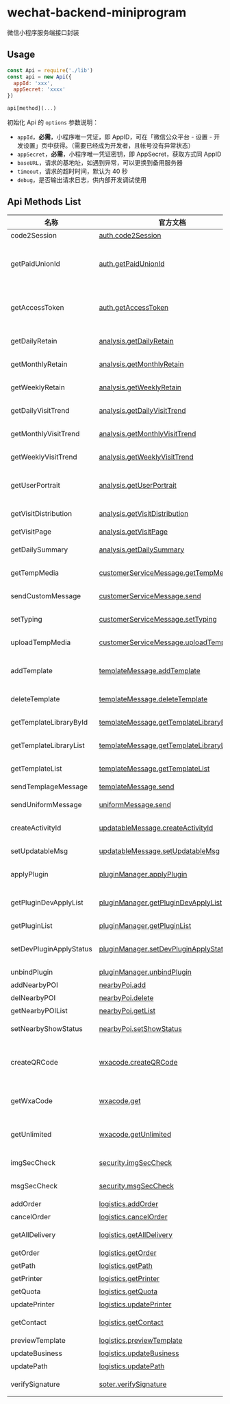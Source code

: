 # wechat-backend-miniprogram

微信小程序服务端接口封装

## Usage

```js
const Api = require('./lib')
const api = new Api({
  appId: 'xxx',
  appSecret: 'xxxx'
})

api[method](...)
```

初始化 Api 的 `options` 参数说明：

-   `appId`，**必需**，小程序唯一凭证，即 AppID，可在「微信公众平台 - 设置 - 开发设置」页中获得。（需要已经成为开发者，且帐号没有异常状态）
-   `appSecret`，**必需**，小程序唯一凭证密钥，即 AppSecret，获取方式同 AppID
-   `baseURL`，请求的基地址，如遇到异常，可以更换到备用服务器
-   `timeout`，请求的超时时间，默认为 40 秒
-   `debug`，是否输出请求日志，供内部开发调试使用

## Api Methods List

<!--

名称|功能
----|----
code2Session|登录凭证校验
getPaidUnionId|用户支付完成后，获取该用户的 UnionId
getAccessToken|获取小程序全局唯一后台接口调用凭据（access_token）
getDailyRetain|获取用户访问小程序日留存
getMonthlyRetain|获取用户访问小程序月留存
getWeeklyRetain|获取用户访问小程序周留存
getDailyVisitTrend|获取用户访问小程序数据日趋势
getMonthlyVisitTrend|获取用户访问小程序数据月趋势
getWeeklyVisitTrend|获取用户访问小程序数据周趋势
getUserPortrait|获取小程序新增或活跃用户的画像分布数据
getVisitDistribution|获取用户小程序访问分布数据
getVisitPage|访问页面
getDailySummary|获取用户访问小程序数据概况
getTempMedia|获取客服消息内的临时素材
sendCustomMessage|发送客服消息给用户
setTyping|下发客服当前输入状态给用户
uploadTempMedia|把媒体文件上传到微信服务器
addTemplate|组合模板并添加至帐号下的个人模板库
deleteTemplate|删除帐号下的某个模板
getTemplateLibraryById|获取模板库某个模板标题下关键词库
getTemplateLibraryList|获取小程序模板库标题列表
getTemplateList|获取帐号下已存在的模板列表
sendTemplageMessage|发送模板消息
sendUniformMessage|下发小程序和公众号统一的服务消息
createActivityId|创建被分享动态消息的 activity_id
setUpdatableMsg|修改被分享的动态消息
applyPlugin|向插件开发者发起使用插件的申请
getPluginDevApplyList|获取当前所有插件使用方（供插件开发者调用）
getPluginList|查询已添加的插件
setDevPluginApplyStatus|修改插件使用申请的状态（供插件开发者调用）
unbindPlugin|删除已添加的插件
addNearbyPOI|添加附近的地点
delNearbyPOI|删除附近的地点
getNearbyPOIList|查看附近的地点列表
setNearbyShowStatus|展示/取消展示附近小程序
createQRCode|获取小程序二维码，适用于需要的码数量较少的业务场景
getWxaCode|获取小程序码，适用于需要的码数量较少的业务场景
getUnlimited|获取小程序码，适用于需要的码数量极多的业务场景
imgSecCheck|校验一张图片是否含有违法违规内容
msgSecCheck|检查一段文本是否含有违法违规内容
addOrder|生成运单
cancelOrder|取消运单
getAllDelivery|获取支持的快递公司列表
getOrder|获取运单数据
getPath|查询运单轨迹
getPrinter|获取打印员
getQuota|获取电子面单余额
updatePrinter|更新打印员
getContact|获取面单联系人信息
previewTemplate|预览面单模板
updateBusiness|更新商户审核结果
updatePath|更新运单轨迹
verifySignature|SOTER 生物认证秘钥签名验证

-->

| 名称                    | 官方文档                                                                                                                                           | 功能                                               |
| ----------------------- | -------------------------------------------------------------------------------------------------------------------------------------------------- | -------------------------------------------------- |
| code2Session            | [auth.code2Session](https://developers.weixin.qq.com/miniprogram/dev/api-backend/auth.code2Session.html)                                           | 登录凭证校验                                       |
| getPaidUnionId          | [auth.getPaidUnionId](https://developers.weixin.qq.com/miniprogram/dev/api-backend/auth.getPaidUnionId.html)                                       | 用户支付完成后，获取该用户的 UnionId，无需用户授权 |
| getAccessToken          | [auth.getAccessToken](https://developers.weixin.qq.com/miniprogram/dev/api-backend/auth.getAccessToken.html)                                       | 获取小程序全局唯一后台接口调用凭据（access_token） |
| getDailyRetain          | [analysis.getDailyRetain](https://developers.weixin.qq.com/miniprogram/dev/api-backend/analysis.getDailyRetain.html)                               | 获取用户访问小程序日留存                           |
| getMonthlyRetain        | [analysis.getMonthlyRetain](https://developers.weixin.qq.com/miniprogram/dev/api-backend/analysis.getMonthlyRetain.html)                           | 获取用户访问小程序月留存                           |
| getWeeklyRetain         | [analysis.getWeeklyRetain](https://developers.weixin.qq.com/miniprogram/dev/api-backend/analysis.getWeeklyRetain.html)                             | 获取用户访问小程序周留存                           |
| getDailyVisitTrend      | [analysis.getDailyVisitTrend](https://developers.weixin.qq.com/miniprogram/dev/api-backend/analysis.getDailyVisitTrend.html)                       | 获取用户访问小程序数据日趋势                       |
| getMonthlyVisitTrend    | [analysis.getMonthlyVisitTrend](https://developers.weixin.qq.com/miniprogram/dev/api-backend/analysis.getMonthlyVisitTrend.html)                   | 获取用户访问小程序数据月趋势                       |
| getWeeklyVisitTrend     | [analysis.getWeeklyVisitTrend](https://developers.weixin.qq.com/miniprogram/dev/api-backend/analysis.getWeeklyVisitTrend.html)                     | 获取用户访问小程序数据周趋势                       |
| getUserPortrait         | [analysis.getUserPortrait](https://developers.weixin.qq.com/miniprogram/dev/api-backend/analysis.getUserPortrait.html)                             | 获取小程序新增或活跃用户的画像分布数据             |
| getVisitDistribution    | [analysis.getVisitDistribution](https://developers.weixin.qq.com/miniprogram/dev/api-backend/analysis.getVisitDistribution.html)                   | 获取用户小程序访问分布数据                         |
| getVisitPage            | [analysis.getVisitPage](https://developers.weixin.qq.com/miniprogram/dev/api-backend/analysis.getVisitPage.html)                                   | 访问页面                                           |
| getDailySummary         | [analysis.getDailySummary](https://developers.weixin.qq.com/miniprogram/dev/api-backend/analysis.getDailySummary.html)                             | 获取用户访问小程序数据概况                         |
| getTempMedia            | [customerServiceMessage.getTempMedia](https://developers.weixin.qq.com/miniprogram/dev/api-backend/customerServiceMessage.getTempMedia.html)       | 获取客服消息内的临时素材                           |
| sendCustomMessage       | [customerServiceMessage.send](https://developers.weixin.qq.com/miniprogram/dev/api-backend/customerServiceMessage.send.html)                       | 发送客服消息给用户                                 |
| setTyping               | [customerServiceMessage.setTyping](https://developers.weixin.qq.com/miniprogram/dev/api-backend/customerServiceMessage.setTyping.html)             | 下发客服当前输入状态给用户                         |
| uploadTempMedia         | [customerServiceMessage.uploadTempMedia](https://developers.weixin.qq.com/miniprogram/dev/api-backend/customerServiceMessage.uploadTempMedia.html) | 把媒体文件上传到微信服务器                         |
| addTemplate             | [templateMessage.addTemplate](https://developers.weixin.qq.com/miniprogram/dev/api-backend/templateMessage.addTemplate.html)                       | 组合模板并添加至帐号下的个人模板库                 |
| deleteTemplate          | [templateMessage.deleteTemplate](https://developers.weixin.qq.com/miniprogram/dev/api-backend/templateMessage.deleteTemplate.html)                 | 删除帐号下的某个模板                               |
| getTemplateLibraryById  | [templateMessage.getTemplateLibraryById](https://developers.weixin.qq.com/miniprogram/dev/api-backend/templateMessage.getTemplateLibraryById.html) | 获取模板库某个模板标题下关键词库                   |
| getTemplateLibraryList  | [templateMessage.getTemplateLibraryList](https://developers.weixin.qq.com/miniprogram/dev/api-backend/templateMessage.getTemplateLibraryList.html) | 获取小程序模板库标题列表                           |
| getTemplateList         | [templateMessage.getTemplateList](https://developers.weixin.qq.com/miniprogram/dev/api-backend/templateMessage.getTemplateList.html)               | 获取帐号下已存在的模板列表                         |
| sendTemplageMessage     | [templateMessage.send](https://developers.weixin.qq.com/miniprogram/dev/api-backend/templateMessage.send.html)                                     | 发送模板消息                                       |
| sendUniformMessage      | [uniformMessage.send](https://developers.weixin.qq.com/miniprogram/dev/api-backend/uniformMessage.send.html)                                       | 下发小程序和公众号统一的服务消息                   |
| createActivityId        | [updatableMessage.createActivityId](https://developers.weixin.qq.com/miniprogram/dev/api-backend/updatableMessage.createActivityId.html)           | 创建被分享动态消息的 activity_id                   |
| setUpdatableMsg         | [updatableMessage.setUpdatableMsg](https://developers.weixin.qq.com/miniprogram/dev/api-backend/updatableMessage.setUpdatableMsg.html)             | 修改被分享的动态消息                               |
| applyPlugin             | [pluginManager.applyPlugin](https://developers.weixin.qq.com/miniprogram/dev/api-backend/pluginManager.applyPlugin.html)                           | 向插件开发者发起使用插件的申请                     |
| getPluginDevApplyList   | [pluginManager.getPluginDevApplyList](https://developers.weixin.qq.com/miniprogram/dev/api-backend/pluginManager.getPluginDevApplyList.html)       | 获取当前所有插件使用方（供插件开发者调用）         |
| getPluginList           | [pluginManager.getPluginList](https://developers.weixin.qq.com/miniprogram/dev/api-backend/pluginManager.getPluginList.html)                       | 查询已添加的插件                                   |
| setDevPluginApplyStatus | [pluginManager.setDevPluginApplyStatus](https://developers.weixin.qq.com/miniprogram/dev/api-backend/pluginManager.setDevPluginApplyStatus.html)   | 修改插件使用申请的状态（供插件开发者调用）         |
| unbindPlugin            | [pluginManager.unbindPlugin](https://developers.weixin.qq.com/miniprogram/dev/api-backend/pluginManager.unbindPlugin.html)                         | 删除已添加的插件                                   |
| addNearbyPOI            | [nearbyPoi.add](https://developers.weixin.qq.com/miniprogram/dev/api-backend/nearbyPoi.add.html)                                                   | 添加地点                                           |
| delNearbyPOI            | [nearbyPoi.delete](https://developers.weixin.qq.com/miniprogram/dev/api-backend/nearbyPoi.delete.html)                                             | 删除地点                                           |
| getNearbyPOIList        | [nearbyPoi.getList](https://developers.weixin.qq.com/miniprogram/dev/api-backend/nearbyPoi.getList.html)                                           | 查看地点列表                                       |
| setNearbyShowStatus     | [nearbyPoi.setShowStatus](https://developers.weixin.qq.com/miniprogram/dev/api-backend/nearbyPoi.setShowStatus.html)                               | 展示/取消展示附近小程序                            |
| createQRCode            | [wxacode.createQRCode](https://developers.weixin.qq.com/miniprogram/dev/api-backend/wxacode.createQRCode.html)                                     | 获取小程序二维码，适用于需要的码数量较少的业务场景 |
| getWxaCode              | [wxacode.get](https://developers.weixin.qq.com/miniprogram/dev/api-backend/wxacode.get.html)                                                       | 获取小程序码，适用于需要的码数量较少的业务场景     |
| getUnlimited            | [wxacode.getUnlimited](https://developers.weixin.qq.com/miniprogram/dev/api-backend/wxacode.getUnlimited.html)                                     | 获取小程序码，适用于需要的码数量极多的业务场景     |
| imgSecCheck             | [security.imgSecCheck](https://developers.weixin.qq.com/miniprogram/dev/api-backend/security.imgSecCheck.html)                                     | 校验一张图片是否含有违法违规内容                   |
| msgSecCheck             | [security.msgSecCheck](https://developers.weixin.qq.com/miniprogram/dev/api-backend/security.msgSecCheck.html)                                     | 检查一段文本是否含有违法违规内容                   |
| addOrder                | [logistics.addOrder](https://developers.weixin.qq.com/miniprogram/dev/api-backend/logistics.addOrder.html)                                         | 生成运单                                           |
| cancelOrder             | [logistics.cancelOrder](https://developers.weixin.qq.com/miniprogram/dev/api-backend/logistics.cancelOrder.html)                                   | 取消运单                                           |
| getAllDelivery          | [logistics.getAllDelivery](https://developers.weixin.qq.com/miniprogram/dev/api-backend/logistics.getAllDelivery.html)                             | 获取支持的快递公司列表                             |
| getOrder                | [logistics.getOrder](https://developers.weixin.qq.com/miniprogram/dev/api-backend/logistics.getOrder.html)                                         | 获取运单数据                                       |
| getPath                 | [logistics.getPath](https://developers.weixin.qq.com/miniprogram/dev/api-backend/logistics.getPath.html)                                           | 查询运单轨迹                                       |
| getPrinter              | [logistics.getPrinter](https://developers.weixin.qq.com/miniprogram/dev/api-backend/logistics.getPrinter.html)                                     | 获取打印员                                         |
| getQuota                | [logistics.getQuota](https://developers.weixin.qq.com/miniprogram/dev/api-backend/logistics.getQuota.html)                                         | 获取电子面单余额                                   |
| updatePrinter           | [logistics.updatePrinter](https://developers.weixin.qq.com/miniprogram/dev/api-backend/logistics.updatePrinter.html)                               | 更新打印员                                         |
| getContact              | [logistics.getContact](https://developers.weixin.qq.com/miniprogram/dev/api-backend/logistics.getContact.html)                                     | 获取面单联系人信息                                 |
| previewTemplate         | [logistics.previewTemplate](https://developers.weixin.qq.com/miniprogram/dev/api-backend/logistics.previewTemplate.html)                           | 预览面单模板                                       |
| updateBusiness          | [logistics.updateBusiness](https://developers.weixin.qq.com/miniprogram/dev/api-backend/logistics.updateBusiness.html)                             | 更新商户审核结果                                   |
| updatePath              | [logistics.updatePath](https://developers.weixin.qq.com/miniprogram/dev/api-backend/logistics.updatePath.html)                                     | 更新运单轨迹                                       |
| verifySignature         | [soter.verifySignature](https://developers.weixin.qq.com/miniprogram/dev/api-backend/soter.verifySignature.html)                                   | SOTER 生物认证秘钥签名验证                         |
